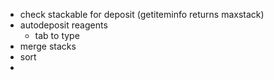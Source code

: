 - check stackable for deposit (getiteminfo returns maxstack)
- autodeposit reagents
  - tab to type
- merge stacks
- sort
- 
